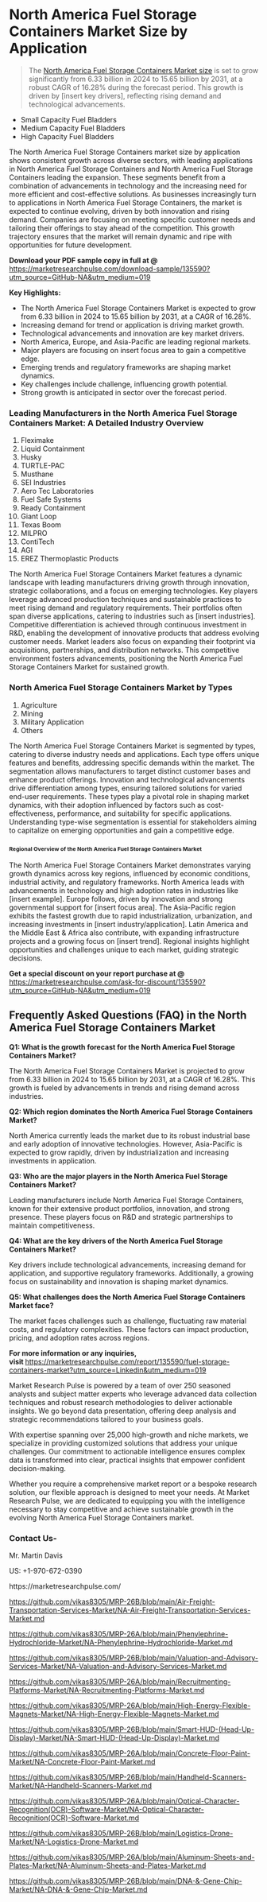 <h1>North America Fuel Storage Containers Market&nbsp;Size by Application</h1><blockquote><p>The <a href="https://marketresearchpulse.com/download-sample/135590?utm_source=GitHub-NA&amp;utm_medium=019">North America Fuel Storage Containers Market size</a> is set to grow significantly from 6.33 billion in 2024 to 15.65 billion by 2031, at a robust CAGR of 16.28% during the forecast period. This growth is driven by [insert key drivers], reflecting rising demand and technological advancements.</p></blockquote><ul><li>Small Capacity Fuel Bladders<li> Medium Capacity Fuel Bladders<li> High Capacity Fuel Bladders</li></ul><p>The North America Fuel Storage Containers market size by application shows consistent growth across diverse sectors, with leading applications in North America Fuel Storage Containers and North America Fuel Storage Containers leading the expansion. These segments benefit from a combination of advancements in technology and the increasing need for more efficient and cost-effective solutions. As businesses increasingly turn to applications in North America Fuel Storage Containers, the market is expected to continue evolving, driven by both innovation and rising demand. Companies are focusing on meeting specific customer needs and tailoring their offerings to stay ahead of the competition. This growth trajectory ensures that the market will remain dynamic and ripe with opportunities for future development.</p><p><strong>Download your PDF sample copy in full at @ </strong><a href="https://marketresearchpulse.com/download-sample/135590?utm_source=GitHub-NA&amp;utm_medium=019">https://marketresearchpulse.com/download-sample/135590?utm_source=GitHub-NA&amp;utm_medium=019</a></p><p><strong>Key Highlights: </strong></p><ul><li>The North America Fuel Storage Containers Market is expected to grow from 6.33 billion in 2024 to 15.65 billion by 2031, at a CAGR of 16.28%.</li><li>Increasing demand for trend or application is driving market growth.</li><li>Technological advancements and innovation are key market drivers.</li><li>North America, Europe, and Asia-Pacific are leading regional markets.</li><li>Major players are focusing on insert focus area to gain a competitive edge.</li><li>Emerging trends and regulatory frameworks are shaping market dynamics.</li><li>Key challenges include challenge, influencing growth potential.</li><li>Strong growth is anticipated in sector over the forecast period.</li></ul><h3>Leading Manufacturers in the North America Fuel Storage Containers Market: A Detailed Industry Overview</h3><ol><li>Fleximake</li><li>Liquid Containment</li><li>Husky</li><li>TURTLE-PAC</li><li>Musthane</li><li>SEI Industries</li><li>Aero Tec Laboratories</li><li>Fuel Safe Systems</li><li>Ready Containment</li><li>Giant Loop</li><li>Texas Boom</li><li>MILPRO</li><li>ContiTech</li><li>AGI</li><li>EREZ Thermoplastic Products</li></ol><div class="flex max-w-full flex-col flex-grow"><div class="min-h-8 text-message flex w-full flex-col items-end gap-2 whitespace-normal break-words [.text-message+&amp;]:mt-5" dir="auto" data-message-author-role="assistant" data-message-id="fd8432e4-4910-450d-b182-61b7bfb0a01f" data-message-model-slug="gpt-4o"><div class="flex w-full flex-col gap-1 empty:hidden first:pt-[3px]"><div class="markdown prose w-full break-words dark:prose-invert light"><p>The North America Fuel Storage Containers Market features a dynamic landscape with leading manufacturers driving growth through innovation, strategic collaborations, and a focus on emerging technologies. Key players leverage advanced production techniques and sustainable practices to meet rising demand and regulatory requirements. Their portfolios often span diverse applications, catering to industries such as [insert industries]. Competitive differentiation is achieved through continuous investment in R&amp;D, enabling the development of innovative products that address evolving customer needs. Market leaders also focus on expanding their footprint via acquisitions, partnerships, and distribution networks. This competitive environment fosters advancements, positioning the North America Fuel Storage Containers Market for sustained growth.</p></div></div></div></div><h3>North America Fuel Storage Containers Market by Types</h3><ol><li>Agriculture<li> Mining<li> Military Application<li> Others</li></ol><div class="flex max-w-full flex-col flex-grow"><div class="min-h-8 text-message flex w-full flex-col items-end gap-2 whitespace-normal break-words [.text-message+&amp;]:mt-5" dir="auto" data-message-author-role="assistant" data-message-id="084470be-0bb7-4664-bddf-5156b4f41249" data-message-model-slug="gpt-4o-mini"><div class="flex w-full flex-col gap-1 empty:hidden first:pt-[3px]"><div class="markdown prose w-full break-words dark:prose-invert light"><p>The North America Fuel Storage Containers Market is segmented by types, catering to diverse industry needs and applications. Each type offers unique features and benefits, addressing specific demands within the market. The segmentation allows manufacturers to target distinct customer bases and enhance product offerings. Innovation and technological advancements drive differentiation among types, ensuring tailored solutions for varied end-user requirements. These types play a pivotal role in shaping market dynamics, with their adoption influenced by factors such as cost-effectiveness, performance, and suitability for specific applications. Understanding type-wise segmentation is essential for stakeholders aiming to capitalize on emerging opportunities and gain a competitive edge.</p></div></div></div></div><h3><span style="font-size: 11px;">Regional Overview of the North America Fuel Storage Containers Market</span></h3><div class="flex max-w-full flex-col flex-grow"><div class="min-h-8 text-message flex w-full flex-col items-end gap-2 whitespace-normal break-words [.text-message+&amp;]:mt-5" dir="auto" data-message-author-role="assistant" data-message-id="e9038762-ce64-4e30-91c9-9bd413514231" data-message-model-slug="gpt-4o-mini"><div class="flex w-full flex-col gap-1 empty:hidden first:pt-[3px]"><div class="markdown prose w-full break-words dark:prose-invert light"><p>The North America Fuel Storage Containers Market demonstrates varying growth dynamics across key regions, influenced by economic conditions, industrial activity, and regulatory frameworks. North America leads with advancements in technology and high adoption rates in industries like [insert example]. Europe follows, driven by innovation and strong governmental support for [insert focus area]. The Asia-Pacific region exhibits the fastest growth due to rapid industrialization, urbanization, and increasing investments in [insert industry/application]. Latin America and the Middle East &amp; Africa also contribute, with expanding infrastructure projects and a growing focus on [insert trend]. Regional insights highlight opportunities and challenges unique to each market, guiding strategic decisions.</p></div></div></div></div><p><strong>Get a special discount on your report purchase at @ </strong><a href="https://marketresearchpulse.com/ask-for-discount/135590?utm_source=GitHub-NA&amp;utm_medium=019">https://marketresearchpulse.com/ask-for-discount/135590?utm_source=GitHub-NA&amp;utm_medium=019</a></p><h2>Frequently Asked Questions (FAQ) in the North America Fuel Storage Containers Market</h2><p><strong>Q1: What is the growth forecast for the North America Fuel Storage Containers Market?</strong></p><p>The North America Fuel Storage Containers Market is projected to grow from 6.33 billion in 2024 to 15.65 billion by 2031, at a CAGR of 16.28%. This growth is fueled by advancements in trends and rising demand across industries.</p><p><strong>Q2: Which region dominates the North America Fuel Storage Containers Market?</strong></p><p>North America currently leads the market due to its robust industrial base and early adoption of innovative technologies. However, Asia-Pacific is expected to grow rapidly, driven by industrialization and increasing investments in application.</p><p><strong>Q3: Who are the major players in the North America Fuel Storage Containers Market?</strong></p><p>Leading manufacturers include North America Fuel Storage Containers, known for their extensive product portfolios, innovation, and strong presence. These players focus on R&amp;D and strategic partnerships to maintain competitiveness.</p><p><strong>Q4: What are the key drivers of the North America Fuel Storage Containers Market?</strong></p><p>Key drivers include technological advancements, increasing demand for application, and supportive regulatory frameworks. Additionally, a growing focus on sustainability and innovation is shaping market dynamics.</p><p><strong>Q5: What challenges does the North America Fuel Storage Containers Market face?</strong></p><p>The market faces challenges such as challenge, fluctuating raw material costs, and regulatory complexities. These factors can impact production, pricing, and adoption rates across regions.</p><p><strong>For more information or any inquiries, visit&nbsp;</strong><a href="https://marketresearchpulse.com/report/135590/fuel-storage-containers-market?utm_source=Linkedin&utm_medium=019">https://marketresearchpulse.com/report/135590/fuel-storage-containers-market?utm_source=Linkedin&utm_medium=019</a></p><p>Market Research Pulse is powered by a team of over 250 seasoned analysts and subject matter experts who leverage advanced data collection techniques and robust research methodologies to deliver actionable insights. We go beyond data presentation, offering deep analysis and strategic recommendations tailored to your business goals.</p><p>With expertise spanning over 25,000 high-growth and niche markets, we specialize in providing customized solutions that address your unique challenges. Our commitment to actionable intelligence ensures complex data is transformed into clear, practical insights that empower confident decision-making.</p><p>Whether you require a comprehensive market report or a bespoke research solution, our flexible approach is designed to meet your needs. At Market Research Pulse, we are dedicated to equipping you with the intelligence necessary to stay competitive and achieve sustainable growth in the evolving North America Fuel Storage Containers market.</p><h3><strong>Contact Us-</strong></h3><p>Mr. Martin Davis</p><p>US: +1-970-672-0390</p><p>https://marketresearchpulse.com/</p><p><a href="https://github.com/vikas8305/MRP-26B/blob/main/Air-Freight-Transportation-Services-Market/NA-Air-Freight-Transportation-Services-Market.md">https://github.com/vikas8305/MRP-26B/blob/main/Air-Freight-Transportation-Services-Market/NA-Air-Freight-Transportation-Services-Market.md</a></p><p><a href="https://github.com/vikas8305/MRP-26A/blob/main/Phenylephrine-Hydrochloride-Market/NA-Phenylephrine-Hydrochloride-Market.md">https://github.com/vikas8305/MRP-26A/blob/main/Phenylephrine-Hydrochloride-Market/NA-Phenylephrine-Hydrochloride-Market.md</a></p><p><a href="https://github.com/vikas8305/MRP-26B/blob/main/Valuation-and-Advisory-Services-Market/NA-Valuation-and-Advisory-Services-Market.md">https://github.com/vikas8305/MRP-26B/blob/main/Valuation-and-Advisory-Services-Market/NA-Valuation-and-Advisory-Services-Market.md</a></p><p><a href="https://github.com/vikas8305/MRP-26A/blob/main/Recruitmenting-Platforms-Market/NA-Recruitmenting-Platforms-Market.md">https://github.com/vikas8305/MRP-26A/blob/main/Recruitmenting-Platforms-Market/NA-Recruitmenting-Platforms-Market.md</a></p><p><a href="https://github.com/vikas8305/MRP-26A/blob/main/High-Energy-Flexible-Magnets-Market/NA-High-Energy-Flexible-Magnets-Market.md">https://github.com/vikas8305/MRP-26A/blob/main/High-Energy-Flexible-Magnets-Market/NA-High-Energy-Flexible-Magnets-Market.md</a></p><p><a href="https://github.com/vikas8305/MRP-26B/blob/main/Smart-HUD-(Head-Up-Display)-Market/NA-Smart-HUD-(Head-Up-Display)-Market.md">https://github.com/vikas8305/MRP-26B/blob/main/Smart-HUD-(Head-Up-Display)-Market/NA-Smart-HUD-(Head-Up-Display)-Market.md</a></p><p><a href="https://github.com/vikas8305/MRP-26A/blob/main/Concrete-Floor-Paint-Market/NA-Concrete-Floor-Paint-Market.md">https://github.com/vikas8305/MRP-26A/blob/main/Concrete-Floor-Paint-Market/NA-Concrete-Floor-Paint-Market.md</a></p><p><a href="https://github.com/vikas8305/MRP-26B/blob/main/Handheld-Scanners-Market/NA-Handheld-Scanners-Market.md">https://github.com/vikas8305/MRP-26B/blob/main/Handheld-Scanners-Market/NA-Handheld-Scanners-Market.md</a></p><p><a href="https://github.com/vikas8305/MRP-26A/blob/main/Optical-Character-Recognition(OCR)-Software-Market/NA-Optical-Character-Recognition(OCR)-Software-Market.md">https://github.com/vikas8305/MRP-26A/blob/main/Optical-Character-Recognition(OCR)-Software-Market/NA-Optical-Character-Recognition(OCR)-Software-Market.md</a></p><p><a href="https://github.com/vikas8305/MRP-26B/blob/main/Logistics-Drone-Market/NA-Logistics-Drone-Market.md">https://github.com/vikas8305/MRP-26B/blob/main/Logistics-Drone-Market/NA-Logistics-Drone-Market.md</a></p><p><a href="https://github.com/vikas8305/MRP-26A/blob/main/Aluminum-Sheets-and-Plates-Market/NA-Aluminum-Sheets-and-Plates-Market.md">https://github.com/vikas8305/MRP-26A/blob/main/Aluminum-Sheets-and-Plates-Market/NA-Aluminum-Sheets-and-Plates-Market.md</a></p><p><a href="https://github.com/vikas8305/MRP-26B/blob/main/DNA-&-Gene-Chip-Market/NA-DNA-&-Gene-Chip-Market.md">https://github.com/vikas8305/MRP-26B/blob/main/DNA-&-Gene-Chip-Market/NA-DNA-&-Gene-Chip-Market.md</a></p>
